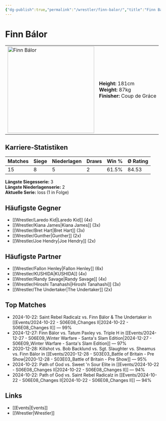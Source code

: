 ```yaml
---
{"dg-publish":true,"permalink":"/wrestler/finn-balor/","title":"Finn Bálor","tags":["wrestler"],"noteIcon":""}
---
```



# Finn Bálor

<table>
        <tr>
        <td><img src="https://github.com/CptSpaulding1980/choke-slam-wrestling/releases/download/images/Finn_Bálor.png" width="280" alt="Finn Bálor"></td>
        <td>
        <b>Height:</b> 181cm<br>
        <b>Weight:</b> 87kg<br>
        <b>Finisher:</b> Coup de Gráce<br>
        </td>
        </tr>
        </table>
        
## Karriere-Statistiken

| Matches | Siege | Niederlagen | Draws | Win % | Ø Rating |
|---------|-------|-------------|-------|-------|-----------|
| 15 | 8 | 5 | 2 | 61.5% | 84.53 |

**Längste Siegesserie:** 3<br>**Längste Niederlagenserie:** 2<br>**Aktuelle Serie:** loss (1 in Folge)


## Häufigste Gegner
- [[Wrestler/Laredo Kid\|Laredo Kid]] (4x)
- [[Wrestler/Kiana James\|Kiana James]] (3x)
- [[Wrestler/Bret Hart\|Bret Hart]] (3x)
- [[Wrestler/Gunther\|Gunther]] (2x)
- [[Wrestler/Joe Hendry\|Joe Hendry]] (2x)

## Häufigste Partner
- [[Wrestler/Fallon Henley\|Fallon Henley]] (6x)
- [[Wrestler/KUSHIDA\|KUSHIDA]] (4x)
- [[Wrestler/Randy Savage\|Randy Savage]] (4x)
- [[Wrestler/Hiroshi Tanahashi\|Hiroshi Tanahashi]] (3x)
- [[Wrestler/The Undertaker\|The Undertaker]] (2x)

## Top Matches
- 2024-10-22: Saint Rebel Radicalz vs. Finn Bálor & The Undertaker in [[Events/2024-10-22 - S06E08_Changes II\|2024-10-22 - S06E08_Changes II]] — 99%
- 2024-12-27: Finn Bálor vs. Tatum Paxley vs. Triple H in [[Events/2024-12-27 - S06E09_Winter Warfare - Santa's Slam Edition\|2024-12-27 - S06E09_Winter Warfare - Santa's Slam Edition]] — 97%
- 2020-12-28: Killshot vs. Bob Backlund vs. Sgt. Slaughter vs. Sheamus  vs. Finn Bálor in [[Events/2020-12-28 - S03E03_Battle of Britain - Pre Show\|2020-12-28 - S03E03_Battle of Britain - Pre Show]] — 95%
- 2024-10-22: Path of God vs. Sweet 'n Sour Elite in [[Events/2024-10-22 - S06E08_Changes II\|2024-10-22 - S06E08_Changes II]] — 94%
- 2024-10-22: Path of God vs. Saint Rebel Radicalz in [[Events/2024-10-22 - S06E08_Changes II\|2024-10-22 - S06E08_Changes II]] — 94%

## Links
- [[Events\|Events]]
- [[Wrestler\|Wrestler]]
